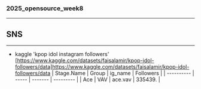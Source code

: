### 2025_opensource_week8
---
## SNS
---
- kaggle 'kpop idol instagram followers' [https://www.kaggle.com/datasets/faisalamir/kpop-idol-followers/data]https://www.kaggle.com/datasets/faisalamir/kpop-idol-followers/data
| Stage.Name | Group | ig_name | Followers |
| ---------- | ----- | ------- | --------- |
| Ace        | VAV   | ace.vav | 335439.   |